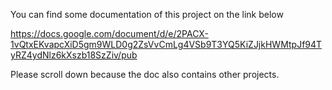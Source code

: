 You can find some documentation of this project on the link below

https://docs.google.com/document/d/e/2PACX-1vQtxEKvapcXiD5gm9WLD0g2ZsVvCmLg4VSb9T3YQ5KiZJjkHWMtpJf94TyRZ4ydNlz6kXszb18SzZiv/pub

Please scroll down because the doc also contains other projects.
